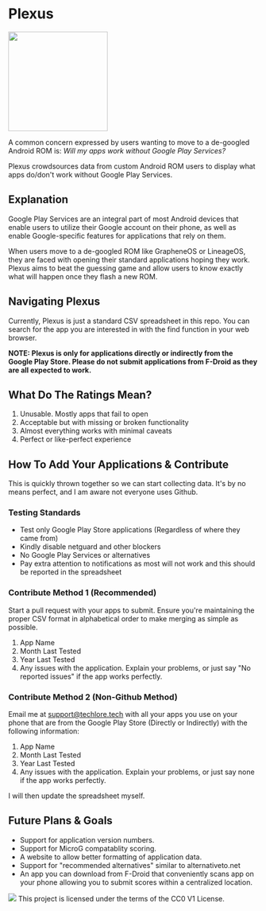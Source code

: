 # Plexus
<img src="https://techlore.tech/plexus.png" width="200" height="200">

A common concern expressed by users wanting to move to a de-googled Android ROM is: *Will my apps work without Google Play Services?*

Plexus crowdsources data from custom Android ROM users to display what apps do/don't work without Google Play Services. 

## Explanation
Google Play Services are an integral part of most Android devices that enable users to utilize their Google account on their phone, as well as enable Google-specific features for applications that rely on them. 

When users move to a de-googled ROM like GrapheneOS or LineageOS, they are faced with opening their standard applications hoping they work. Plexus aims to beat the guessing game and allow users to know exactly what will happen once they flash a new ROM. 

## Navigating Plexus
Currently, Plexus is just a standard CSV spreadsheet in this repo. You can search for the app you are interested in with the find function in your web browser. 

**NOTE: Plexus is only for applications directly or indirectly from the Google Play Store. Please do not submit applications from F-Droid as they are all expected to work.**

## What Do The Ratings Mean?
1. Unusable. Mostly apps that fail to open
2. Acceptable but with missing or broken functionality
3. Almost everything works with minimal caveats 
4. Perfect or like-perfect experience

## How To Add Your Applications & Contribute
This is quickly thrown together so we can start collecting data. It's by no means perfect, and I am aware not everyone uses Github. 

### Testing Standards

* Test only Google Play Store applications (Regardless of where they came from)
* Kindly disable netguard and other blockers
* No Google Play Services or alternatives 
* Pay extra attention to notifications as most will not work and this should be reported in the spreadsheet

### Contribute Method 1 (Recommended)
Start a pull request with your apps to submit. Ensure you're maintaining the proper CSV format in alphabetical order to make merging as simple as possible. 
1. App Name
2. Month Last Tested
3. Year Last Tested
4. Any issues with the application. Explain your problems, or just say "No reported issues" if the app works perfectly.

### Contribute Method 2 (Non-Github Method)
Email me at support@techlore.tech with all your apps you use on your phone that are from the Google Play Store (Directly or Indirectly) with the following information:
1. App Name
2. Month Last Tested
3. Year Last Tested
4. Any issues with the application. Explain your problems, or just say none if the app works perfectly. 

I will then update the spreadsheet myself. 

## Future Plans & Goals
* Support for application version numbers.
* Support for MicroG compatablity scoring.
* A website to allow better formatting of application data. 
* Support for "recommended alternatives" similar to alternativeto.net
* An app you can download from F-Droid that conveniently scans app on your phone allowing you to submit scores within a centralized location.

![](https://i.creativecommons.org/p/zero/1.0/88x31.png) This project is licensed under the terms of the CC0 V1 License. 

